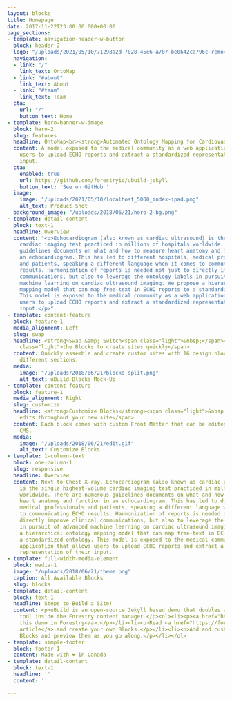 ```yaml
---
layout: blocks
title: Homepage
date: 2017-11-22T23:00:00.000+00:00
page_sections:
- template: navigation-header-w-button
  block: header-2
  logo: "/uploads/2021/05/10/71298a2d-7028-45e6-a707-be0642ca796c-removebg-preview-1.png"
  navigation:
  - link: "/"
    link_text: OntoMap
  - link: "#about"
    link_text: About
  - link: "#team"
    link_text: Team
  cta:
    url: "/"
    button_text: Home
- template: hero-banner-w-image
  block: hero-2
  slug: features
  headline: OntoMap<br><strong>Automated Ontology Mapping for Cardiovascular Ailments</strong>
  content: A model exposed to the medical community as a web application that allows
    users to upload ECHO reports and extract a standardized representation of their
    input.
  cta:
    enabled: true
    url: https://github.com/forestryio/ubuild-jekyll
    button_text: 'See on GitHub '
  image:
    image: "/uploads/2021/05/10/localhost_5000_index-ipad.png"
    alt_text: Product Shot
  background_image: "/uploads/2018/06/21/hero-2-bg.png"
- template: detail-content
  block: text-1
  headline: Overview
  content: "<p>Echocardiogram (also known as cardiac ultrasound) is the single highest-volume
    cardiac imaging test practiced in millions of hospitals worldwide. There are numerous
    guidelines documents on what and how to measure heart anatomy and function in
    an echocardiogram. This has led to different hospitals, medical professionals
    and patients, speaking a different language when it comes to communicating ECHO
    results. Harmonization of reports is needed not just to directly improve clinical
    communications, but also to leverage the ontology labels in pursuit of advanced
    machine learning on cardiac ultrasound imaging. We propose a hierarchical ontology
    mapping model that can map free-text in ECHO reports to a standardized ontology.
    This model is exposed to the medical community as a web application that allows
    users to upload ECHO reports and extract a standardized representation of their
    input.</p>"
- template: content-feature
  block: feature-1
  media_alignment: Left
  slug: swap
  headline: <strong>Swap &amp; Switch<span class="light">&nbsp;</span></strong><span
    class="light">the Blocks to create sites quickly</span>
  content: Quickly assemble and create custom sites with 16 design blocks for seven
    different sections.
  media:
    image: "/uploads/2018/06/21/blocks-split.png"
    alt_text: uBuild Blocks Mock-Up
- template: content-feature
  block: feature-1
  media_alignment: Right
  slug: customize
  headline: <strong>Customize Blocks</strong><span class="light">&nbsp;to make quick
    edits throughout your new site</span>
  content: Each block comes with custom Front Matter that can be edited in Forestry
    CMS.
  media:
    image: "/uploads/2018/06/21/edit.gif"
    alt_text: Customize Blocks
- template: 1-column-text
  block: one-column-1
  slug: responsive
  headline: Overview
  content: Next to Chest X-ray, Echocardiogram (also known as cardiac ultrasound)
    is the single highest-volume cardiac imaging test practiced in millions of hospitals
    worldwide. There are numerous guidelines documents on what and how to measure
    heart anatomy and function in an echocardiogram. This has led to different hospitals,
    medical professionals and patients, speaking a different language when it comes
    to communicating ECHO results. Harmonization of reports is needed not just to
    directly improve clinical communications, but also to leverage the ontology labels
    in pursuit of advanced machine learning on cardiac ultrasound imaging. We propose
    a hierarchical ontology mapping model that can map free-text in ECHO reports to
    a standardized ontology. This model is exposed to the medical community as a web
    application that allows users to upload ECHO reports and extract a standardized
    representation of their input.
- template: full-width-media-element
  block: media-1
  image: "/uploads/2018/06/21/theme.png"
  caption: All Available Blocks
  slug: blocks
- template: detail-content
  block: text-1
  headline: Steps to Build a Site!
  content: <p>uBuild is an open-source Jekyll based demo that doubles as a builder
    tool inside the Forestry content manager.</p><ol><li><p><a href="https://app.forestry.io/quick-start?repo=forestryio/ubuild-jekyll&provider=github&engine=jekyll">Import
    this demo in Forestry</a>.</p></li><li><p>Read <a href="https://forestry.io/blog/ubuild-a-new-theme-for-static-sites-using-blocks/">our
    article</a> and create your own Blocks.</p></li><li><p>Add and customize the available
    Blocks and preview them as you go along.</p></li></ol>
- template: simple-footer
  block: footer-1
  content: Made with ❤︎ in Canada
- template: detail-content
  block: text-1
  headline: ''
  content: ''

---
```

